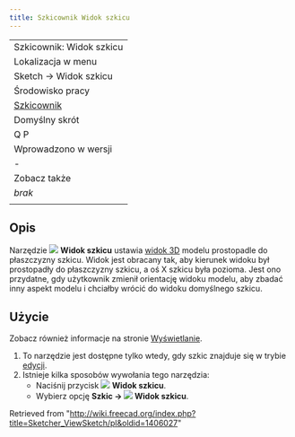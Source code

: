 ```yaml
---
title: Szkicownik Widok szkicu
---
```

|  |
| --- |
| Szkicownik: Widok szkicu |
| Lokalizacja w menu |
| Sketch → Widok szkicu |
| Środowisko pracy |
| [Szkicownik](/Sketcher_Workbench/pl "Sketcher Workbench/pl") |
| Domyślny skrót |
| Q P |
| Wprowadzono w wersji |
| - |
| Zobacz także |
| *brak* |
|  |

## Opis

Narzędzie ![](/images/Sketcher_ViewSketch.svg) **Widok szkicu** ustawia [widok 3D](/3D_view/pl "3D view/pl") modelu prostopadle do płaszczyzny szkicu. Widok jest obracany tak, aby kierunek widoku był prostopadły do płaszczyzny szkicu, a oś X szkicu była pozioma. Jest ono przydatne, gdy użytkownik zmienił orientację widoku modelu, aby zbadać inny aspekt modelu i chciałby wrócić do widoku domyślnego szkicu.

## Użycie

Zobacz również informacje na stronie [Wyświetlanie](/Sketcher_Preferences/pl#Wyświetlanie "Sketcher Preferences/pl").

1. To narzędzie jest dostępne tylko wtedy, gdy szkic znajduje się w trybie [edycji](/Sketcher_EditSketch/pl "Sketcher EditSketch/pl").
2. Istnieje kilka sposobów wywołania tego narzędzia:
   * Naciśnij przycisk ![](/images/Sketcher_ViewSketch.svg) **Widok szkicu**.
   * Wybierz opcję **Szkic → ![](/images/Sketcher_ViewSketch.svg) Widok szkicu**.

Retrieved from "<http://wiki.freecad.org/index.php?title=Sketcher_ViewSketch/pl&oldid=1406027>"